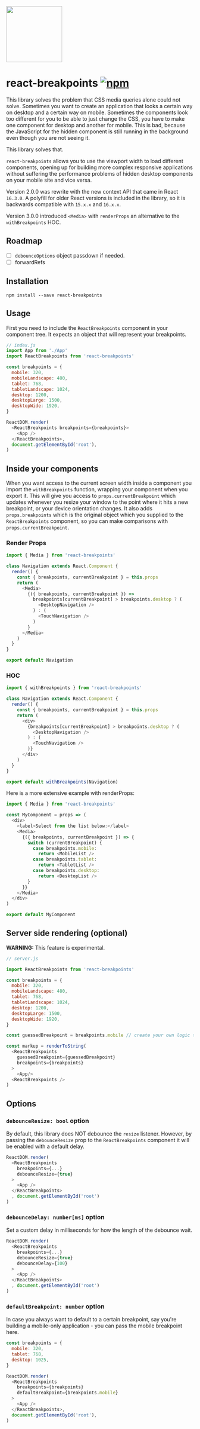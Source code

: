 <img src="rbp-logo.png" width="150" height="150" />

# react-breakpoints [![npm](https://img.shields.io/npm/v/react-breakpoints.svg)](https://www.npmjs.com/package/react-breakpoints)

This library solves the problem that CSS media queries alone could not solve. Sometimes you want to create an application that looks a certain way on desktop and a certain way on mobile. Sometimes the components look too different for you to be able to just change the CSS, you have to make one component for desktop and another for mobile. This is bad, because the JavaScript for the hidden component is still running in the background even though you are not seeing it.

This library solves that.

`react-breakpoints` allows you to use the viewport width to load different components, opening up for building more complex responsive applications without suffering the performance problems of hidden desktop components on your mobile site and vice versa.

Version 2.0.0 was rewrite with the new context API that came in React `16.3.0`. A polyfill for older React versions is included in the library, so it is backwards compatible with `15.x.x` and `16.x.x`.

Version 3.0.0 introduced `<Media>` with `renderProps` an alternative to the `withBreakpoints` HOC.

## Roadmap

* [ ] `debounceOptions` object passdown if needed.
* [ ] forwardRefs

## Installation

`npm install --save react-breakpoints`

## Usage

First you need to include the `ReactBreakpoints` component in your component tree. It expects an object that will represent your breakpoints.

```js
// index.js
import App from './App'
import ReactBreakpoints from 'react-breakpoints'

const breakpoints = {
  mobile: 320,
  mobileLandscape: 480,
  tablet: 768,
  tabletLandscape: 1024,
  desktop: 1200,
  desktopLarge: 1500,
  desktopWide: 1920,
}

ReactDOM.render(
  <ReactBreakpoints breakpoints={breakpoints}>
    <App />
  </ReactBreakpoints>,
  document.getElementById('root'),
)
```

## Inside your components

When you want access to the current screen width inside a component you import the `withBreakpoints` function, wrapping your component when you export it. This will give you access to `props.currentBreakpoint` which updates whenever you resize your window to the point where it hits a new breakpoint, or your device orientation changes. It also adds `props.breakpoints` which is the original object which you supplied to the `ReactBreakpoints` component, so you can make comparisons with `props.currentBreakpoint`.

### Render Props

```js
import { Media } from 'react-breakpoints'

class Navigation extends React.Component {
  render() {
    const { breakpoints, currentBreakpoint } = this.props
    return (
      <Media>
        {({ breakpoints, currentBreakpoint }) =>
          breakpoints[currentBreakpoint] > breakpoints.desktop ? (
            <DesktopNavigation />
          ) : (
            <TouchNavigation />
          )
        }
      </Media>
    )
  }
}

export default Navigation
```

### HOC

```js
import { withBreakpoints } from 'react-breakpoints'

class Navigation extends React.Component {
  render() {
    const { breakpoints, currentBreakpoint } = this.props
    return (
      <div>
        {breakpoints[currentBreakpoint] > breakpoints.desktop ? (
          <DesktopNavigation />
        ) : (
          <TouchNavigation />
        )}
      </div>
    )
  }
}

export default withBreakpoints(Navigation)
```

Here is a more extensive example with renderProps:

```js
import { Media } from 'react-breakpoints'

const MyComponent = props => (
  <div>
    <label>Select from the list below:</label>
    <Media>
      {({ breakpoints, currentBreakpoint }) => {
        switch (currentBreakpoint) {
          case breakpoints.mobile:
            return <MobileList />
          case breakpoints.tablet:
            return <TabletList />
          case breakpoints.desktop:
            return <DesktopList />
        }
      }}
    </Media>
  </div>
)

export default MyComponent
```

## Server side rendering (optional)

**WARNING:** This feature is experimental.

```js
// server.js

import ReactBreakpoints from 'react-breakpoints'

const breakpoints = {
  mobile: 320,
  mobileLandscape: 480,
  tablet: 768,
  tabletLandscape: 1024,
  desktop: 1200,
  desktopLarge: 1500,
  desktopWide: 1920,
}

const guessedBreakpoint = breakpoints.mobile // create your own logic to generate this

const markup = renderToString(
  <ReactBreakpoints
    guessedBreakpoint={guessedBreakpoint}
    breakpoints={breakpoints}
  >
    <App/>
  <ReactBreakpoints />
)
```

## Options

### `debounceResize: bool` option

By default, this library does NOT debounce the `resize` listener. However, by passing the `debounceResize` prop to the `ReactBreakpoints` component it will be enabled with a default delay.

```js
ReactDOM.render(
  <ReactBreakpoints
    breakpoints={...}
    debounceResize={true}
  >
    <App />
  </ReactBreakpoints>  
  , document.getElementById('root')
)
```

### `debounceDelay: number[ms]` option

Set a custom delay in milliseconds for how the length of the debounce wait.

```js
ReactDOM.render(
  <ReactBreakpoints
    breakpoints={...}
    debounceResize={true}
    debounceDelay={100}
  >
    <App />
  </ReactBreakpoints>  
  , document.getElementById('root')
)
```

### `defaultBreakpoint: number` option

In case you always want to default to a certain breakpoint, say you're building a mobile-only application - you can pass the mobile breakpoint here.

```js
const breakpoints = {
  mobile: 320,
  tablet: 768,
  desktop: 1025,
}

ReactDOM.render(
  <ReactBreakpoints
    breakpoints={breakpoints}
    defaultBreakpoint={breakpoints.mobile}
  >
    <App />
  </ReactBreakpoints>,
  document.getElementById('root'),
)
```
